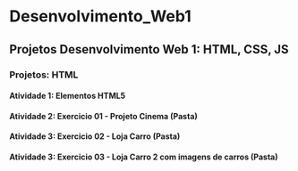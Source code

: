 # Desenvolvimento_Web1
<h2>Projetos Desenvolvimento Web 1: HTML, CSS, JS</h2>
<h3>Projetos: HTML</h3>
<h4>Atividade 1: Elementos HTML5</h4>
<h4>Atividade 2: Exercicio 01 - Projeto Cinema (Pasta) </h4>
<h4>Atividade 3: Exercicio 02 - Loja Carro (Pasta) </h4>
<h4>Atividade 3: Exercicio 03 - Loja Carro 2 com imagens de carros (Pasta) </h4>

